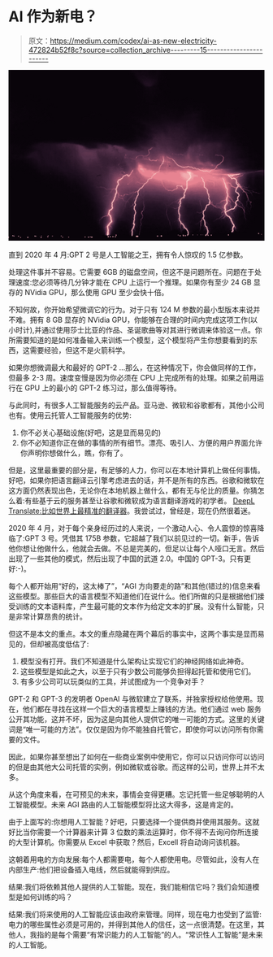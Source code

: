 # AI 作为新电？

> 原文：<https://medium.com/codex/ai-as-new-electricity-472824b52f8c?source=collection_archive---------15----------------------->

![](img/242e5fe870be5b1f894e9c5cc614b2e3.png)

直到 2020 年 4 月:GPT 2 号是人工智能之王，拥有令人惊叹的 1.5 亿参数。

处理这件事并不容易。它需要 6GB 的磁盘空间，但这不是问题所在。问题在于处理速度:您必须等待几分钟才能在 CPU 上运行一个推理。如果你有至少 24 GB 显存的 NVidia GPU，那么使用 GPU 至少会快十倍。

不知何故，你开始希望微调它的行为。对于只有 124 M 参数的最小型版本来说并不难。拥有 8 GB 显存的 NVidia GPU，你能够在合理的时间内完成这项工作(以小时计),并通过使用莎士比亚的作品、圣诞歌曲等对其进行微调来体验这一点。你所需要知道的是如何准备输入来训练一个模型，这个模型将产生你想要看到的东西，这需要经验，但这不是火箭科学。

如果你想微调最大和最好的 GPT-2 …那么，在这种情况下，你会做同样的工作，但最多 2-3 周。速度变慢是因为你必须在 CPU 上完成所有的处理。如果之前用运行在 GPU 上的最小的 GPT-2 练习过，那么值得等待。

与此同时，有很多人工智能服务的云产品。亚马逊、微软和谷歌都有，其他小公司也有。使用云托管人工智能服务的优势:

1.  你不必关心基础设施(好吧，这是显而易见的)
2.  你不必知道你正在做的事情的所有细节。漂亮、吸引人、方便的用户界面允许你声明你想做什么，瞧，你有了。

但是，这里最重要的部分是，有足够的人力，你可以在本地计算机上做任何事情。好吧，如果你把语言翻译云引擎考虑进去的话，并不是所有的东西。谷歌和微软在这方面仍然表现出色，无论你在本地机器上做什么，都有无与伦比的质量。你猜怎么着:有些基于云的服务甚至让谷歌和微软成为语言翻译游戏的初学者。 [DeepL Translate:比如世界上最精准的翻译器](https://www.deepl.com/translator)。我尝试过，曾经是，现在仍然很着迷。

2020 年 4 月，对于每个亲身经历过的人来说，一个激动人心、令人震惊的惊喜降临了:GPT 3 号。凭借其 175B 参数，它超越了我们以前见过的一切。新手，告诉他你想让他做什么，他就会去做。不总是完美的，但足以让每个人哑口无言。然后出现了一些其他的模式，然后出现了中国的武道 2.0。中国的 GPT-3。只有更好:-)。

每个人都开始用“好的，这太棒了”，“AGI 方向要走的路”和其他(错过的)信息来看这些模型。那些巨大的语言模型不知道他们在说什么。他们所做的只是根据他们接受训练的文本语料库，产生最可能的文本作为给定文本的扩展。没有什么智能，只是非常计算昂贵的统计。

但这不是本文的重点。本文的重点隐藏在两个幕后的事实中，这两个事实是显而易见的，但却被高度低估了:

1.  模型没有打开。我们不知道是什么架构让实现它们的神经网络如此神奇。
2.  这些模型是如此之大，以至于只有少数公司能够负担得起托管和使用它们。
3.  有多少公司可以玩类似的工具，并试图成为一个竞争对手？

GPT-2 和 GPT-3 的发明者 OpenAI 与微软建立了联系，并独家授权给他使用。现在，他们都在寻找在这样一个巨大的语言模型上赚钱的方法。他们通过 web 服务公开其功能，这并不坏，因为这是向其他人提供它的唯一可能的方式。这里的关键词是“唯一可能的方法”。仅仅是因为你不能独自托管它，即使你可以访问所有你需要的文件。

因此，如果你甚至想出了如何在一些商业案例中使用它，你可以只访问你可以访问的但是由其他大公司托管的实例，例如微软或谷歌。而这样的公司，世界上并不太多。

从这个角度来看，在可预见的未来，事情会变得更糟。忘记托管一些足够聪明的人工智能模型。未来 AGI 路由的人工智能模型将比这大得多，这是肯定的。

由于上面写的:你想用人工智能？好吧，只要选择一个提供商并使用其服务。这就好比当你需要一个计算器来计算 3 位数的乘法运算时，你不得不去询问你所连接的大型计算机。你需要从 Excel 中获取？然后，Excell 将自动询问该机器。

这朝着用电的方向发展:每个人都需要电，每个人都使用电。尽管如此，没有人在内部生产:他们把设备插入电线，然后就能得到供应。

结果:我们将依赖其他人提供的人工智能。现在，我们能相信它吗？我们会知道模型是如何训练的吗？

结果:我们将来使用的人工智能应该由政府来管理。同样，现在电力也受到了监管:电力的哪些属性必须是可用的，并得到其他人的信任，这一点很清楚。在这里，其他人，我指的是每个需要“有常识能力的人工智能”的人。“常识性人工智能”是未来的人工智能。